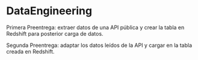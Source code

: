 # DataEngineering

Primera Preentrega: extraer datos de una API pública y crear la tabla en Redshift para posterior carga de datos.

Segunda Preentrega: adaptar los datos leídos de la API y cargar en la tabla creada en Redshift.

